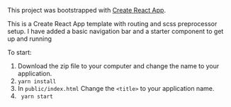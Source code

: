 This project was bootstrapped with [Create React App](https://github.com/facebookincubator/create-react-app).

This is a Create React App template with routing and scss preprocessor setup. I have added a basic navigation bar and a starter component to get up and running

To start:

1. Download the zip file to your computer and change the name to your application.
2. ```yarn install```
3. In ```public/index.html``` Change the ```<title>``` to your application name.
4. ``` yarn start```

